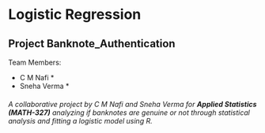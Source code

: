 # Logistic Regression 
## Project Banknote_Authentication
Team Members:
* C M Nafi *
* Sneha Verma *

###### A collaborative project by C M Nafi and Sneha Verma for **Applied Statistics (MATH-327)** analyzing if banknotes are genuine or not through statistical analysis and fitting a logistic model using R.
